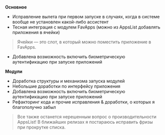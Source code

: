 **Основное**
- Исправление вылета при первом запуске в случаях, когда в системе вообще не установлен какой-либо ассистент
- Тесная интеграция с модулем FavApps (можно из AppsList добавлять приложения в ячейки)

> Ячейки — это слот, в который можно поместить приложение в FavApps.

- Добавлена возможность включить биометрическую аутентификацию при запуске приложений

**Модули**
- Доработка структуры и механизма запуска модулей
- Небольшие доработки по интерфейсу приложения
- Добавлена возможность включить биометрическую аутентификацию при запуске приложений
- Рефакторинг кода и прочие исправления & доработки, о которых я благополучно забыл

> Все также останется нерешенным вопрос о производительности AppsList! В ближайших релизах я постараюсь исправить фризы при прокрутке списка. 

